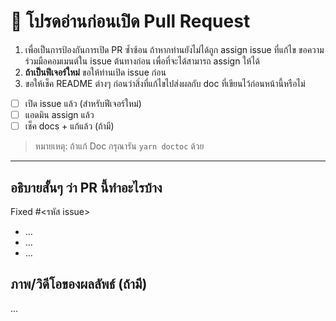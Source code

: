 # 🛑 โปรดอ่านก่อนเปิด Pull Request

1. เพื่อเป็นการป้องกันการเปิด PR ซ้ำซ้อน ถ้าหากท่านยังไม่ได้ถูก assign issue ที่แก้ไข ขอความร่วมมือคอมเมนต์ใน issue ต้นทางก่อน เพื่อที่จะได้สามารถ assign ให้ได้
2. **ถ้าเป็นฟีเจอร์ใหม่** ขอให้ท่านเปิด issue ก่อน
3. ขอให้เช็ค README ต่างๆ ก่อนว่าสิ่งที่แก้ไขไปส่งผลกับ doc ที่เขียนไว้ก่อนหน้านี้หรือไม่

- [ ] เปิด issue แล้ว (สำหรับฟีเจอร์ใหม่)
- [ ] แอดมิน assign แล้ว
- [ ] เช็ค docs + แก้แล้ว (ถ้ามี)

> หมายเหตุ: ถ้าแก้ Doc กรุณารัน `yarn doctoc` ด้วย

---

## อธิบายสั้นๆ ว่า PR นี้ทำอะไรบ้าง

Fixed #<รหัส issue>

- …
- …
- …

## ภาพ/วิดีโอของผลลัพธ์ (ถ้ามี)

…
